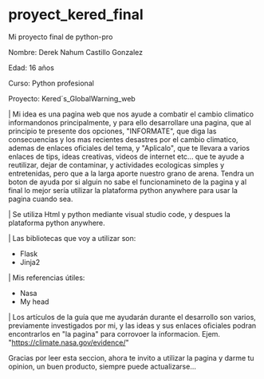 # proyect_kered_final
Mi proyecto final de python-pro

Nombre: Derek Nahum Castillo Gonzalez

Edad: 16 años

Curso: Python profesional

Proyecto: Kered´s_GlobalWarning_web

| Mi idea es una pagina web que nos ayude a combatir el cambio climatico informandonos principalmente, y para ello desarrollare una pagina, que al principio te presente dos opciones, "INFORMATE", que diga las consecuencias y los mas recientes desastres por el cambio climatico, ademas de enlaces oficiales del tema, y "Aplicalo", que te llevara a varios enlaces de tips, ideas creativas, videos de internet etc... que te ayude a reutilizar, dejar de contaminar, y actividades ecologicas simples y entretenidas, pero que a la larga aporte nuestro grano de arena. Tendra un boton de ayuda por si alguin no sabe el funcionamineto de la pagina y al final lo mejor sería utilizar la plataforma python anywhere para usar la pagina cuando sea.

| Se utiliza Html y python mediante visual studio code, y despues la plataforma python anywhere.

| Las bibliotecas que voy a utilizar son:
- Flask
- Jinja2

| Mis referencias útiles:
- Nasa
- My head

| Los artículos de la guía que me ayudarán durante el desarrollo son varios, previamente investigados por mi, y las ideas y sus enlaces oficiales podran encontrarlos en "la pagina" para corrovoer la informacion. Ejem. "https://climate.nasa.gov/evidence/"

Gracias por leer esta seccion, ahora te invito a utilizar la pagina y darme tu opinion, un buen producto, siempre puede actualizarse...
